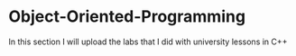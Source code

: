 # Object-Oriented-Programming
In this section I will upload the labs that I did with university lessons in C++
